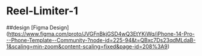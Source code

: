 # Reel-Limiter-1 
##design
[Figma Design]
(https://www.figma.com/proto/JVGFnBkjGSD4wQ3EtYKiWq/iPhone-14-Pro---Phone-Template--Community-?node-id=225-94&t=QBxc7Ds23qdMLdaB-1&scaling=min-zoom&content-scaling=fixed&page-id=208%3A9)
